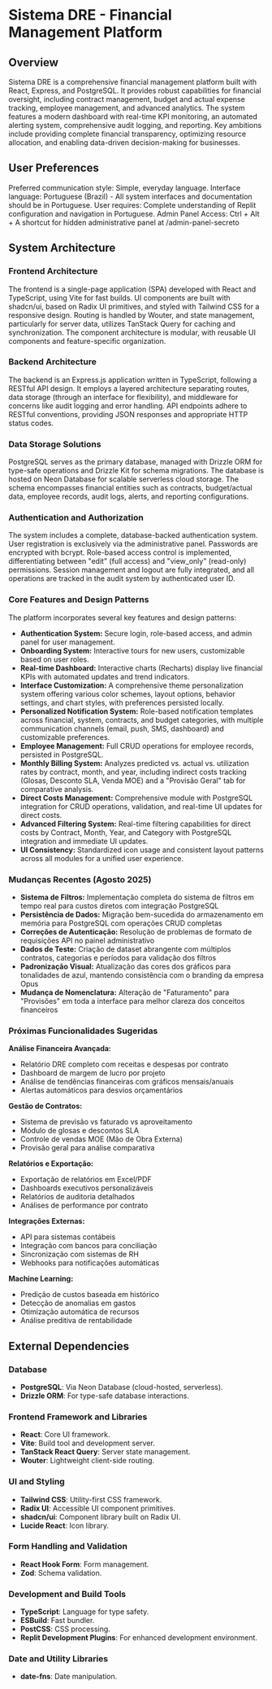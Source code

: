 # Sistema DRE - Financial Management Platform

## Overview

Sistema DRE is a comprehensive financial management platform built with React, Express, and PostgreSQL. It provides robust capabilities for financial oversight, including contract management, budget and actual expense tracking, employee management, and advanced analytics. The system features a modern dashboard with real-time KPI monitoring, an automated alerting system, comprehensive audit logging, and reporting. Key ambitions include providing complete financial transparency, optimizing resource allocation, and enabling data-driven decision-making for businesses.

## User Preferences

Preferred communication style: Simple, everyday language.
Interface language: Portuguese (Brazil) - All system interfaces and documentation should be in Portuguese.
User requires: Complete understanding of Replit configuration and navigation in Portuguese.
Admin Panel Access: Ctrl + Alt + A shortcut for hidden administrative panel at /admin-panel-secreto

## System Architecture

### Frontend Architecture
The frontend is a single-page application (SPA) developed with React and TypeScript, using Vite for fast builds. UI components are built with shadcn/ui, based on Radix UI primitives, and styled with Tailwind CSS for a responsive design. Routing is handled by Wouter, and state management, particularly for server data, utilizes TanStack Query for caching and synchronization. The component architecture is modular, with reusable UI components and feature-specific organization.

### Backend Architecture
The backend is an Express.js application written in TypeScript, following a RESTful API design. It employs a layered architecture separating routes, data storage (through an interface for flexibility), and middleware for concerns like audit logging and error handling. API endpoints adhere to RESTful conventions, providing JSON responses and appropriate HTTP status codes.

### Data Storage Solutions
PostgreSQL serves as the primary database, managed with Drizzle ORM for type-safe operations and Drizzle Kit for schema migrations. The database is hosted on Neon Database for scalable serverless cloud storage. The schema encompasses financial entities such as contracts, budget/actual data, employee records, audit logs, alerts, and reporting configurations.

### Authentication and Authorization
The system includes a complete, database-backed authentication system. User registration is exclusively via the administrative panel. Passwords are encrypted with bcrypt. Role-based access control is implemented, differentiating between "edit" (full access) and "view_only" (read-only) permissions. Session management and logout are fully integrated, and all operations are tracked in the audit system by authenticated user ID.

### Core Features and Design Patterns
The platform incorporates several key features and design patterns:
- **Authentication System:** Secure login, role-based access, and admin panel for user management.
- **Onboarding System:** Interactive tours for new users, customizable based on user roles.
- **Real-time Dashboard:** Interactive charts (Recharts) display live financial KPIs with automated updates and trend indicators.
- **Interface Customization:** A comprehensive theme personalization system offering various color schemes, layout options, behavior settings, and chart styles, with preferences persisted locally.
- **Personalized Notification System:** Role-based notification templates across financial, system, contracts, and budget categories, with multiple communication channels (email, push, SMS, dashboard) and customizable preferences.
- **Employee Management:** Full CRUD operations for employee records, persisted in PostgreSQL.
- **Monthly Billing System:** Analyzes predicted vs. actual vs. utilization rates by contract, month, and year, including indirect costs tracking (Glosas, Desconto SLA, Venda MOE) and a "Provisão Geral" tab for comparative analysis.
- **Direct Costs Management:** Comprehensive module with PostgreSQL integration for CRUD operations, validation, and real-time UI updates for direct costs.
- **Advanced Filtering System:** Real-time filtering capabilities for direct costs by Contract, Month, Year, and Category with PostgreSQL integration and immediate UI updates.
- **UI Consistency:** Standardized icon usage and consistent layout patterns across all modules for a unified user experience.

### Mudanças Recentes (Agosto 2025)
- **Sistema de Filtros:** Implementação completa do sistema de filtros em tempo real para custos diretos com integração PostgreSQL
- **Persistência de Dados:** Migração bem-sucedida do armazenamento em memória para PostgreSQL com operações CRUD completas
- **Correções de Autenticação:** Resolução de problemas de formato de requisições API no painel administrativo
- **Dados de Teste:** Criação de dataset abrangente com múltiplos contratos, categorias e períodos para validação dos filtros
- **Padronização Visual:** Atualização das cores dos gráficos para tonalidades de azul, mantendo consistência com o branding da empresa Opus
- **Mudança de Nomenclatura:** Alteração de "Faturamento" para "Provisões" em toda a interface para melhor clareza dos conceitos financeiros

### Próximas Funcionalidades Sugeridas
**Análise Financeira Avançada:**
- Relatório DRE completo com receitas e despesas por contrato
- Dashboard de margem de lucro por projeto
- Análise de tendências financeiras com gráficos mensais/anuais
- Alertas automáticos para desvios orçamentários

**Gestão de Contratos:**
- Sistema de previsão vs faturado vs aproveitamento
- Módulo de glosas e descontos SLA
- Controle de vendas MOE (Mão de Obra Externa)
- Provisão geral para análise comparativa

**Relatórios e Exportação:**
- Exportação de relatórios em Excel/PDF
- Dashboards executivos personalizáveis
- Relatórios de auditoria detalhados
- Análises de performance por contrato

**Integrações Externas:**
- API para sistemas contábeis
- Integração com bancos para conciliação
- Sincronização com sistemas de RH
- Webhooks para notificações automáticas

**Machine Learning:**
- Predição de custos baseada em histórico
- Detecção de anomalias em gastos
- Otimização automática de recursos
- Análise preditiva de rentabilidade

## External Dependencies

### Database
- **PostgreSQL**: Via Neon Database (cloud-hosted, serverless).
- **Drizzle ORM**: For type-safe database interactions.

### Frontend Framework and Libraries
- **React**: Core UI framework.
- **Vite**: Build tool and development server.
- **TanStack React Query**: Server state management.
- **Wouter**: Lightweight client-side routing.

### UI and Styling
- **Tailwind CSS**: Utility-first CSS framework.
- **Radix UI**: Accessible UI component primitives.
- **shadcn/ui**: Component library built on Radix UI.
- **Lucide React**: Icon library.

### Form Handling and Validation
- **React Hook Form**: Form management.
- **Zod**: Schema validation.

### Development and Build Tools
- **TypeScript**: Language for type safety.
- **ESBuild**: Fast bundler.
- **PostCSS**: CSS processing.
- **Replit Development Plugins**: For enhanced development environment.

### Date and Utility Libraries
- **date-fns**: Date manipulation.